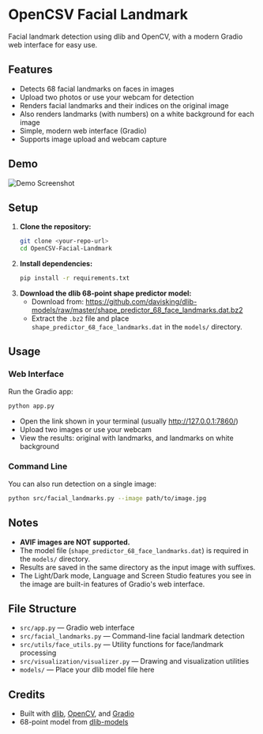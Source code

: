 # OpenCSV Facial Landmark

Facial landmark detection using dlib and OpenCV, with a modern Gradio web interface for easy use.

## Features
- Detects 68 facial landmarks on faces in images
- Upload two photos or use your webcam for detection
- Renders facial landmarks and their indices on the original image
- Also renders landmarks (with numbers) on a white background for each image
- Simple, modern web interface (Gradio)
- Supports image upload and webcam capture

## Demo
![Demo Screenshot](demo_screenshot.png)

## Setup
1. **Clone the repository:**
   ```bash
   git clone <your-repo-url>
   cd OpenCSV-Facial-Landmark
   ```
2. **Install dependencies:**
   ```bash
   pip install -r requirements.txt
   ```
3. **Download the dlib 68-point shape predictor model:**
   - Download from: https://github.com/davisking/dlib-models/raw/master/shape_predictor_68_face_landmarks.dat.bz2
   - Extract the `.bz2` file and place `shape_predictor_68_face_landmarks.dat` in the `models/` directory.

## Usage
### Web Interface
Run the Gradio app:
```bash
python app.py
```
- Open the link shown in your terminal (usually http://127.0.0.1:7860/)
- Upload two images or use your webcam
- View the results: original with landmarks, and landmarks on white background

### Command Line
You can also run detection on a single image:
```bash
python src/facial_landmarks.py --image path/to/image.jpg
```

## Notes
- **AVIF images are NOT supported.**
- The model file (`shape_predictor_68_face_landmarks.dat`) is required in the `models/` directory.
- Results are saved in the same directory as the input image with suffixes.
- The Light/Dark mode, Language and Screen Studio features you see in the image are built-in features of Gradio's web interface.

## File Structure
- `src/app.py` — Gradio web interface
- `src/facial_landmarks.py` — Command-line facial landmark detection
- `src/utils/face_utils.py` — Utility functions for face/landmark processing
- `src/visualization/visualizer.py` — Drawing and visualization utilities
- `models/` — Place your dlib model file here

## Credits
- Built with [dlib](http://dlib.net/), [OpenCV](https://opencv.org/), and [Gradio](https://gradio.app/)
- 68-point model from [dlib-models](https://github.com/davisking/dlib-models)


